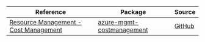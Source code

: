| Reference | Package | Source |
|---|---|---|
|[Resource Management - Cost Management](mgmt-costmanagement-readme.md)|[azure-mgmt-costmanagement](https://pypi.org/project/azure-mgmt-costmanagement)|[GitHub](https://github.com/Azure/azure-sdk-for-python/blob/main/sdk/costmanagement/azure-mgmt-costmanagement)|
